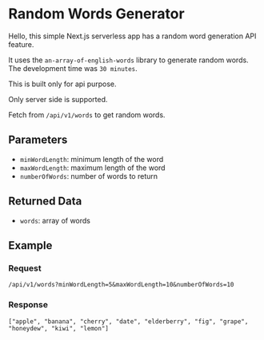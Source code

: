 # Random Words Generator

Hello, this simple Next.js serverless app has a random word generation API feature.

It uses the `an-array-of-english-words` library to generate random words. The development time was `30 minutes`.

This is built only for api purpose.

Only server side is supported.

Fetch from `/api/v1/words` to get random words.

## Parameters

- `minWordLength`: minimum length of the word
- `maxWordLength`: maximum length of the word
- `numberOfWords`: number of words to return

## Returned Data

- `words`: array of words

## Example

### Request

`/api/v1/words?minWordLength=5&maxWordLength=10&numberOfWords=10`

### Response

`["apple", "banana", "cherry", "date", "elderberry", "fig", "grape", "honeydew", "kiwi", "lemon"]`
